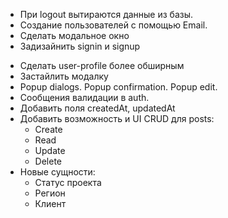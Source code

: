 + При logout вытираются данные из базы.
+ Создание пользователей с помощью Email.
+ Сделать модальное окно
+ Задизайнить signin и signup

- Сделать user-profile более обширным
- Застайлить модалку
- Popup dialogs. Popup confirmation. Popup edit.
- Сообщения валидации в auth.
- Добавить поля createdAt, updatedAt
- Добавить возможность и UI CRUD для posts:
  + Create
  + Read
  - Update
  - Delete
- Новые сущности:
  - Статус проекта
  - Регион
  - Клиент
